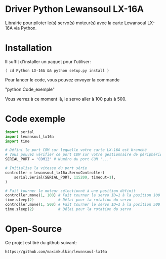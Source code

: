 ﻿Driver Python Lewansoul LX-16A
==============================
Librairie pour piloter le(s) servo(s) moteur(s) avec la carte Lewansoul LX-16A via Python.

Installation
============
Il suffit d'installer un paquet pour l'utiliser:

```
( cd Python LX-16A && python setup.py install )
```

Pour lancer le code, vous pouvez envoyer la commande

"python Code_exemple"

Vous verrez à ce moment là, le servo aller à 100 puis à 500.

Code exemple
============

```python
import serial
import lewansoul_lx16a
import time

# Défini le port COM sur lequelle votre carte LX-16A est branché
# Vous pouvez vérifier ce port COM sur votre gestionnaire de périphérique
SERIAL_PORT = 'COM12' # Numéro du port COM '...'

# Initialise la vitesse du port série
controller = lewansoul_lx16a.ServoController(
    serial.Serial(SERIAL_PORT, 115200, timeout=1),
)

# Fait tourner le moteur sélectionné à une position définit
controller.move(1, 100) # Fait tourner le servo ID=1 à la position 100
time.sleep(2)           # Délai pour la rotation du servo
controller.move(1, 500) # Fait tourner le servo ID=1 à la position 500
time.sleep(2)           # Délai pour la rotation du servo
```

Open-Source
===========

Ce projet est tiré du github suivant:
```
https://github.com/maximkulkin/lewansoul-lx16a
```